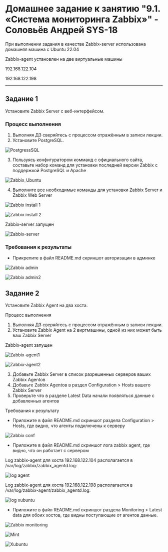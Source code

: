 # Домашнее задание к занятию "9.1. «Система мониторинга Zabbix»" - Соловьёв Андрей SYS-18

При выполнении задания в качестве Zabbix-server использована домашняя машина c Ubuntu 22.04

Zabbix-agent установлен на две виртуальные машины 

192.168.122.104 

192.168.122.198

---

## Задание 1

Установите Zabbix Server с веб-интерфейсом.

### Процесс выполнения

1. Выполняя ДЗ сверяйтесь с процессом отражённым в записи лекции.
2. Установите PostgreSQL. 

![PostgressSQL](https://github.com/Andrewsolo1969/9-02-hw/blob/main/img/Postgresssql.png)

3. Пользуясь конфигуратором комманд с официального сайта, составьте набор команд для установки последней версии Zabbix с поддержкой PostgreSQL и Apache

![Zabbix_Ubuntu](https://github.com/Andrewsolo1969/9-02-hw/blob/main/img/Zabbix-Ubuntu.png)

4. Выполните все необходимые команды для установки Zabbix Server и Zabbix Web Server

![Zabbix install 1](https://github.com/Andrewsolo1969/9-02-hw/blob/main/img/Inst_zabbix1.png)

![Zabbix install 2](https://github.com/Andrewsolo1969/9-02-hw/blob/main/img/Inst_zabbix2.png)

Zabbix-server запущен

![Zabbix-server](https://github.com/Andrewsolo1969/9-02-hw/blob/main/img/main_zabbix_server.png)


### Требования к результаты

- Прикрепите в файл README.md скриншот авторизации в админке

![Zabbix admin](https://github.com/Andrewsolo1969/9-02-hw/blob/main/img/admin.png)

![Zabbix admin2](https://github.com/Andrewsolo1969/9-02-hw/blob/main/img/gui_zabbix_server.png)


## Задание 2

Установите Zabbix Agent на два хоста.

Процесс выполнения
1. Выполняя ДЗ сверяйтесь с процессом отражённым в записи лекции.
2. Установите Zabbix Agent на 2 виртмашины, одной из них может быть ваш Zabbix Server

Zabbix-agent запущен

![Zabbix-agent1](https://github.com/Andrewsolo1969/9-02-hw/blob/main/img/mint_zabbix_agent.png)

![Zabbix-agent2](https://github.com/Andrewsolo1969/9-02-hw/blob/main/img/xubuntu_zabbix_agent.png)


3. Добавьте Zabbix Server в список разрешенных серверов ваших Zabbix Agentов
4. Добавьте Zabbix Agentов в раздел Configuration > Hosts вашего Zabbix Server
5. Проверьте что в разделе Latest Data начали появляться данные с добавленных агентов

Требования к результату

- Приложите в файл README.md скриншот раздела Configuration > Hosts, где видно, что агенты подключены к серверу

![Zabbix conf](https://github.com/Andrewsolo1969/9-02-hw/blob/main/img/Zabbix_configuration.png)

- Приложите в файл README.md скриншот лога zabbix agent, где видно, что он работает с сервером

Log zabbix-agent для хоста 192.168.122.104 располагается в /var/log/zabbix/zabbix_agentd.log:


![log agent](https://github.com/Andrewsolo1969/9-02-hw/blob/main/img/log_104.png)


Log zabbix-agent для хоста 192.168.122.198 располагается в /var/log/zabbix-agent/zabbix_agentd.log:


![log xubuntu](https://github.com/Andrewsolo1969/9-02-hw/blob/main/img/log_xubuntu.png)


- Приложите в файл README.md скриншот раздела Monitoring > Latest data для обоих хостов, где видны поступающие от агентов данные.

![Zabbix monitoring](https://github.com/Andrewsolo1969/9-02-hw/blob/main/img/monitoring.png)


![Mint](https://github.com/Andrewsolo1969/9-02-hw/blob/main/img/Mint.png)


![Xubuntu](https://github.com/Andrewsolo1969/9-02-hw/blob/main/img/Xubuntu.png)


